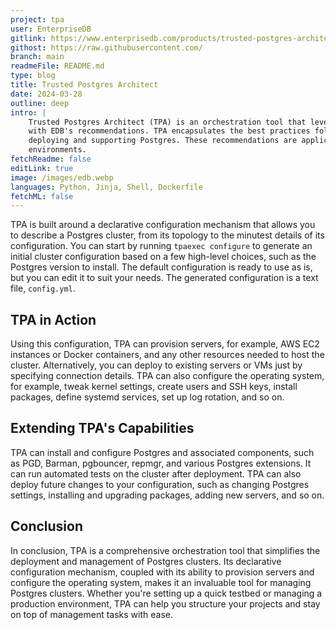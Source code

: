 ```yaml
---
project: tpa
user: EnterpriseDB
gitlink: https://www.enterprisedb.com/products/trusted-postgres-architect-tpa
githost: https://raw.githubusercontent.com/
branch: main
readmeFile: README.md
type: blog
title: Trusted Postgres Architect
date: 2024-03-28
outline: deep
intro: |
    Trusted Postgres Architect (TPA) is an orchestration tool that leverages Ansible to deploy Postgres clusters in line
    with EDB's recommendations. TPA encapsulates the best practices followed by EDB, informed by years of experience with
    deploying and supporting Postgres. These recommendations are applicable to both quick testbed setups and production
    environments.
fetchReadme: false
editLink: true
image: /images/edb.webp
languages: Python, Jinja, Shell, Dockerfile
fetchML: false
---
```

<!--suppress ALL, CheckEmptyScriptTag, HtmlUnknownAttribute -->

<script setup>
 import ArticleItem from '/components/ArticleItem.vue';
 import ArticleFooter from '/components/ArticleFooter.vue';
</script>
<ArticleItem :frontmatter="$frontmatter"/>

TPA is built around a declarative configuration mechanism that allows you to describe a Postgres cluster, from its
topology to the minutest details of its configuration. You can start by running `tpaexec configure` to generate an
initial cluster configuration based on a few high-level choices, such as the Postgres version to install. The default
configuration is ready to use as is, but you can edit it to suit your needs. The generated configuration is a text
file, `config.yml`.

## TPA in Action

Using this configuration, TPA can provision servers, for example, AWS EC2 instances or Docker containers, and any other
resources needed to host the cluster. Alternatively, you can deploy to existing servers or VMs just by specifying
connection details. TPA can also configure the operating system, for example, tweak kernel settings, create users and
SSH keys, install packages, define systemd services, set up log rotation, and so on.

## Extending TPA's Capabilities

TPA can install and configure Postgres and associated components, such as PGD, Barman, pgbouncer, repmgr, and various
Postgres extensions. It can run automated tests on the cluster after deployment. TPA can also deploy future changes to
your configuration, such as changing Postgres settings, installing and upgrading packages, adding new servers, and so
on.

## Conclusion

In conclusion, TPA is a comprehensive orchestration tool that simplifies the deployment and management of Postgres
clusters. Its declarative configuration mechanism, coupled with its ability to provision servers and configure the
operating system, makes it an invaluable tool for managing Postgres clusters. Whether you're setting up a quick testbed
or managing a production environment, TPA can help you structure your projects and stay on top of management tasks with
ease.

<ArticleFooter :frontmatter="$frontmatter"/>
